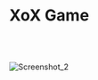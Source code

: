 <H1>XoX Game</H1>

</br>
</br>


![Screenshot_2](https://github.com/mustafaaykurtt/Xox-Game/assets/121702279/a9772b69-0c96-4da9-a2b1-054831c3a528)
